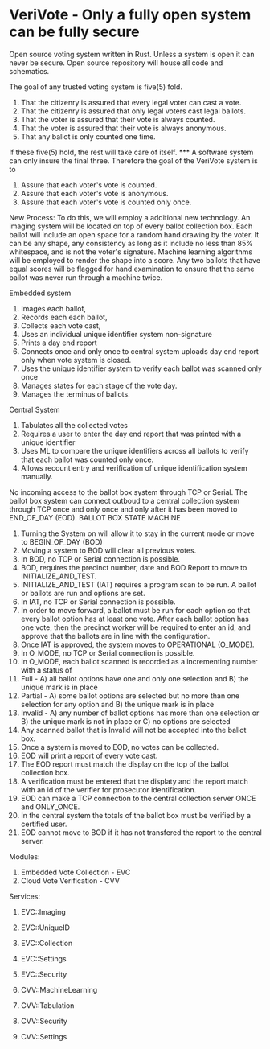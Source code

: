 # VeriVote - Only a fully open system can be fully secure
Open source voting system written in Rust. Unless a system is open it can never be secure. Open source repository will house all code and schematics.

The goal of any trusted voting system is five(5) fold. 
1) That the citizenry is assured that every legal voter can cast a vote.
2) That the citizenry is assured that only legal voters cast legal ballots.
3) That the voter is assured that their vote is always counted.
4) That the voter is assured that their vote is always anonymous.
5) That any ballot is only counted one time. 

If these five(5) hold, the rest will take care of itself. 
*** A software system can only insure the final three.
Therefore the goal of the VeriVote system is to
1) Assure that each voter's vote is counted.
2) Assure that each voter's vote is anonymous.
3) Assure that each voter's vote is counted only once.

New Process:
To do this, we will employ a additional new technology. An imaging system will be located on top of every ballot collection box. Each ballot will include an open space for a random hand drawing by the voter. It can be any shape, any consistency as long as it include no less than 85% whitespace, and is not the voter's signature.  Machine learning algorithms will be employed to render the shape into a score. Any two ballots that have equal scores will be flagged for hand examination to ensure that the same ballot was never run through a machine twice. 

Embedded system
  1) Images each ballot, 
  2) Records each each ballot, 
  3) Collects each vote cast, 
  4) Uses an individual unique identifier system non-signature
  5) Prints a day end report
  6) Connects once and only once to central system uploads day end report only when vote system is closed.
  7) Uses the unique identifier system to verify each ballot was scanned only once
  8) Manages states for each stage of the vote day.
  9) Manages the terminus of ballots.

Central System 
  1) Tabulates all the collected votes
  2) Requires a user to enter the day end report that was printed with a unique identifier
  3) Uses ML to compare the unique identifiers across all ballots to verify that each ballot was counted only once. 
  4) Allows recount entry and verification of unique identification system manually.

No incoming access to the ballot box system through TCP or Serial. 
The ballot box system can connect outboud to a central collection system through TCP once and only once and only after it has been moved to END_OF_DAY (EOD). 
BALLOT BOX STATE MACHINE
1) Turning the System on will allow it to stay in the current mode or move to BEGIN_OF_DAY (BOD)
2) Moving a system to BOD will clear all previous votes.
3) In BOD, no TCP or Serial connection is possible. 
4) BOD, requires the precinct number, date and BOD Report to move to INITIALIZE_AND_TEST. 
5) INITIALIZE_AND_TEST (IAT) requires a program scan to be run. A ballot or ballots are run and options are set. 
6) In IAT, no TCP or Serial connection is possible.
7) In order to move forward, a ballot must be run for each option so that every ballot option has at least one vote. After each ballot option has one vote, then the precinct worker will be required to enter an id, and approve that the ballots are in line with the configuration.
8) Once IAT is approved, the system moves to OPERATIONAL (O_MODE). 
9) In O_MODE, no TCP or Serial connection is possible. 
10) In O_MODE, each ballot scanned is recorded as a incrementing number with a status of
  1) Full - A) all ballot options have one and only one selection and B) the unique mark is in place
  2) Partial - A) some ballot options are selected but no more than one selection for any option and B) the unique mark is in place
  3) Invalid - A) any number of ballot options has more than one selection or B) the unique mark is not in place or C) no options are selected
11) Any scanned ballot that is Invalid will not be accepted into the ballot box.
12) Once a system is moved to EOD, no votes can be collected.
13) EOD will print a report of every vote cast. 
14) The EOD report must match the display on the top of the ballot collection box. 
15) A verification must be entered that the displaty and the report match with an id of the verifier for prosecutor identification.
16) EOD can make a TCP connection to the central collection server ONCE and ONLY_ONCE. 
17) In the central system the totals of the ballot box must be verified by a certified user.
18) EOD cannot move to BOD if it has not transfered the report to the central server. 

Modules:
  1) Embedded Vote Collection - EVC
  2) Cloud Vote Verification - CVV

Services:
  1) EVC::Imaging
  2) EVC::UniqueID
  3) EVC::Collection
  4) EVC::Settings
  5) EVC::Security

  1) CVV::MachineLearning
  2) CVV::Tabulation
  3) CVV::Security
  4) CVV::Settings
